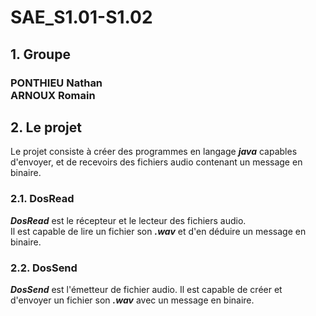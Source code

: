 # SAE_S1.01-S1.02
## 1. Groupe
### PONTHIEU Nathan<br>ARNOUX Romain
## 2. Le projet
Le projet consiste à créer des programmes en langage ***java*** capables d'envoyer, et de recevoirs des fichiers audio
contenant un message en binaire.
### 2.1. DosRead
***DosRead*** est le récepteur et le lecteur des fichiers audio.<br>
Il est capable de lire un fichier son ***.wav*** et d'en déduire un message en binaire.
### 2.2. DosSend
***DosSend*** est l'émetteur de fichier audio.
Il est capable de créer et d'envoyer un fichier son ***.wav*** avec un message en binaire.